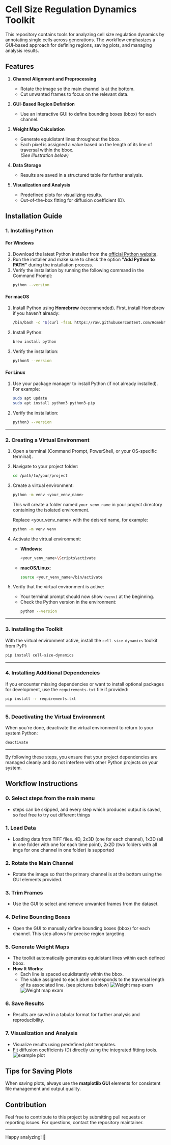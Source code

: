 # Cell Size Regulation Dynamics Toolkit

This repository contains tools for analyzing cell size regulation dynamics by annotating single cells across generations. The workflow emphasizes a GUI-based approach for defining regions, saving plots, and managing analysis results.

## Features

1. **Channel Alignment and Preprocessing**  
   - Rotate the image so the main channel is at the bottom.
   - Cut unwanted frames to focus on the relevant data.

2. **GUI-Based Region Definition**  
   - Use an interactive GUI to define bounding boxes (bbox) for each channel.

3. **Weight Map Calculation**  
   - Generate equidistant lines throughout the bbox. 
   - Each pixel is assigned a value based on the length of its line of traversal within the bbox.  
   *(See illustration below)*

4. **Data Storage**  
   - Results are saved in a structured table for further analysis.

5. **Visualization and Analysis**  
   - Predefined plots for visualizing results.
   - Out-of-the-box fitting for diffusion coefficient (D).

## Installation Guide

### 1. **Installing Python**
   
#### **For Windows**
1. Download the latest Python installer from the [official Python website](https://www.python.org/).
2. Run the installer and make sure to check the option **"Add Python to PATH"** during the installation process.
3. Verify the installation by running the following command in the Command Prompt:
   ```bash
   python --version
   ```
   
#### **For macOS**
1. Install Python using **Homebrew** (recommended). First, install Homebrew if you haven't already:
   ```bash
   /bin/bash -c "$(curl -fsSL https://raw.githubusercontent.com/Homebrew/install/HEAD/install.sh)"
   ```
2. Install Python:
   ```bash
   brew install python
   ```
3. Verify the installation:
   ```bash
   python3 --version
   ```

#### **For Linux**
1. Use your package manager to install Python (if not already installed). For example:
   ```bash
   sudo apt update
   sudo apt install python3 python3-pip
   ```
2. Verify the installation:
   ```bash
   python3 --version
   ```

---

### 2. **Creating a Virtual Environment**

1. Open a terminal (Command Prompt, PowerShell, or your OS-specific terminal).
2. Navigate to your project folder:
   ```bash
   cd /path/to/your/project
   ```
3. Create a virtual environment:
   ```bash
   python -m venv <your_venv_name>
   ```
   This will create a folder named `your_venv_name` in your project directory containing the isolated environment.

   Replace <your_venv_name> with the deisred name, for example:

   ```bash
   python -m venv venv
   ```
4. Activate the virtual environment:
   - **Windows**:
     ```bash
     <your_venv_name>\Scripts\activate
     ```
   - **macOS/Linux**:
     ```bash
     source <your_venv_name>/bin/activate
     ```

5. Verify that the virtual environment is active:
   - Your terminal prompt should now show `(venv)` at the beginning.
   - Check the Python version in the environment:
     ```bash
     python --version
     ```

---

### 3. **Installing the Toolkit**

With the virtual environment active, install the `cell-size-dynamics` toolkit from PyPI:

```bash
pip install cell-size-dynamics
```

---

### 4. **Installing Additional Dependencies**

If you encounter missing dependencies or want to install optional packages for development, use the `requirements.txt` file if provided:

```bash
pip install -r requirements.txt
```

---

### 5. **Deactivating the Virtual Environment**

When you're done, deactivate the virtual environment to return to your system Python:

```bash
deactivate
```

---

By following these steps, you ensure that your project dependencies are managed cleanly and do not interfere with other Python projects on your system. 

## Workflow Instructions
### 0. Select steps from the main menu
- steps can be skipped, and every step which produces output is saved, so feel free to try out different things

### 1. Load Data
- Loading data from TIFF files. 4D, 2x3D (one for each channel), 1x3D (all in one folder with one for each time point), 2x2D (two folders with all imgs for one channel in one folder) is supported

### 2. Rotate the Main Channel
- Rotate the image so that the primary channel is at the bottom using the GUI elements provided.

### 3. Trim Frames
- Use the GUI to select and remove unwanted frames from the dataset.

### 4. Define Bounding Boxes
- Open the GUI to manually define bounding boxes (bbox) for each channel. This step allows for precise region targeting.

### 5. Generate Weight Maps
- The toolkit automatically generates equidistant lines within each defined bbox.  
- **How It Works**: 
  - Each line is spaced equidistantly within the bbox.  
  - The value assigned to each pixel corresponds to the traversal length of its associated line. (see pictures below)
![Weight map exam](https://github.com/Teranis/channelintensities/blob/011662aa5e312d5bd46486b3b614adc40b65501a/imgs/image.svg)
![Weight map exam](https://github.com/Teranis/channelintensities/blob/011662aa5e312d5bd46486b3b614adc40b65501a/imgs/image2.svg)


### 6. Save Results
- Results are saved in a tabular format for further analysis and reproducibility.

### 7. Visualization and Analysis
- Visualize results using predefined plot templates.
- Fit diffusion coefficients (D) directly using the integrated fitting tools.
![example plot](https://github.com/Teranis/channelintensities/blob/011662aa5e312d5bd46486b3b614adc40b65501a/imgs/exampleplot.jpg)

## Tips for Saving Plots

When saving plots, always use the **matplotlib GUI** elements for consistent file management and output quality.

## Contribution

Feel free to contribute to this project by submitting pull requests or reporting issues. For questions, contact the repository maintainer.

---

Happy analyzing! 🎉
